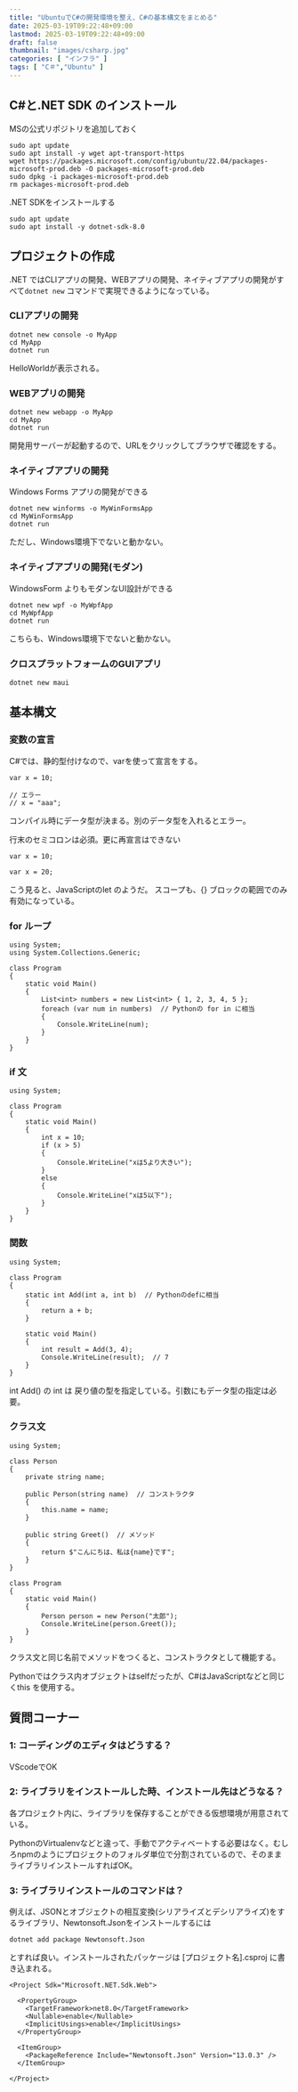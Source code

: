 ```yaml
---
title: "UbuntuでC#の開発環境を整え、C#の基本構文をまとめる"
date: 2025-03-19T09:22:48+09:00
lastmod: 2025-03-19T09:22:48+09:00
draft: false
thumbnail: "images/csharp.jpg"
categories: [ "インフラ" ]
tags: [ "C＃","Ubuntu" ]
---
```



## C#と.NET SDK のインストール

MSの公式リポジトリを追加しておく

```
sudo apt update
sudo apt install -y wget apt-transport-https
wget https://packages.microsoft.com/config/ubuntu/22.04/packages-microsoft-prod.deb -O packages-microsoft-prod.deb
sudo dpkg -i packages-microsoft-prod.deb
rm packages-microsoft-prod.deb
```
.NET SDKをインストールする

```
sudo apt update
sudo apt install -y dotnet-sdk-8.0
```


## プロジェクトの作成

.NET ではCLIアプリの開発、WEBアプリの開発、ネイティブアプリの開発がすべて`dotnet new` コマンドで実現できるようになっている。


### CLIアプリの開発

```
dotnet new console -o MyApp
cd MyApp
dotnet run
```

HelloWorldが表示される。


### WEBアプリの開発

```
dotnet new webapp -o MyApp
cd MyApp
dotnet run
```

開発用サーバーが起動するので、URLをクリックしてブラウザで確認をする。

### ネイティブアプリの開発

Windows Forms アプリの開発ができる

```
dotnet new winforms -o MyWinFormsApp
cd MyWinFormsApp
dotnet run
```

ただし、Windows環境下でないと動かない。


### ネイティブアプリの開発(モダン)

WindowsForm よりもモダンなUI設計ができる

```
dotnet new wpf -o MyWpfApp
cd MyWpfApp
dotnet run
```

こちらも、Windows環境下でないと動かない。



### クロスプラットフォームのGUIアプリ

```
dotnet new maui
```


## 基本構文


### 変数の宣言

C#では、静的型付けなので、varを使って宣言をする。


```
var x = 10;

// エラー
// x = "aaa";
```

コンパイル時にデータ型が決まる。別のデータ型を入れるとエラー。

行末のセミコロンは必須。更に再宣言はできない

```
var x = 10;

var x = 20;
```

こう見ると、JavaScriptのlet のようだ。 スコープも、{} ブロックの範囲でのみ有効になっている。


### for ループ

```
using System;
using System.Collections.Generic;

class Program
{
    static void Main()
    {
        List<int> numbers = new List<int> { 1, 2, 3, 4, 5 };
        foreach (var num in numbers)  // Pythonの for in に相当
        {
            Console.WriteLine(num);
        }
    }
}
```


### if 文


```
using System;

class Program
{
    static void Main()
    {
        int x = 10;
        if (x > 5)
        {
            Console.WriteLine("xは5より大きい");
        }
        else
        {
            Console.WriteLine("xは5以下");
        }
    }
}
```

### 関数


```
using System;

class Program
{
    static int Add(int a, int b)  // Pythonのdefに相当
    {
        return a + b;
    }

    static void Main()
    {
        int result = Add(3, 4);
        Console.WriteLine(result);  // 7
    }
}
```

int Add() の int は 戻り値の型を指定している。引数にもデータ型の指定は必要。


### クラス文


```
using System;

class Person
{
    private string name;

    public Person(string name)  // コンストラクタ
    {
        this.name = name;
    }

    public string Greet()  // メソッド
    {
        return $"こんにちは、私は{name}です";
    }
}

class Program
{
    static void Main()
    {
        Person person = new Person("太郎");
        Console.WriteLine(person.Greet());
    }
}
```

クラス文と同じ名前でメソッドをつくると、コンストラクタとして機能する。

Pythonではクラス内オブジェクトはselfだったが、C#はJavaScriptなどと同じくthis を使用する。


## 質問コーナー

### 1: コーディングのエディタはどうする？

VScodeでOK

### 2: ライブラリをインストールした時、インストール先はどうなる？

各プロジェクト内に、ライブラリを保存することができる仮想環境が用意されている。

PythonのVirtualenvなどと違って、手動でアクティベートする必要はなく。むしろnpmのようにプロジェクトのフォルダ単位で分割されているので、そのままライブラリインストールすればOK。

### 3: ライブラリインストールのコマンドは？

例えば、JSONとオブジェクトの相互変換(シリアライズとデシリアライズ)をするライブラリ、Newtonsoft.Jsonをインストールするには

```
dotnet add package Newtonsoft.Json
```

とすれば良い。インストールされたパッケージは [プロジェクト名].csproj に書き込まれる。

```
<Project Sdk="Microsoft.NET.Sdk.Web">

  <PropertyGroup>
    <TargetFramework>net8.0</TargetFramework>
    <Nullable>enable</Nullable>
    <ImplicitUsings>enable</ImplicitUsings>
  </PropertyGroup>

  <ItemGroup>
    <PackageReference Include="Newtonsoft.Json" Version="13.0.3" />
  </ItemGroup>

</Project>
```


